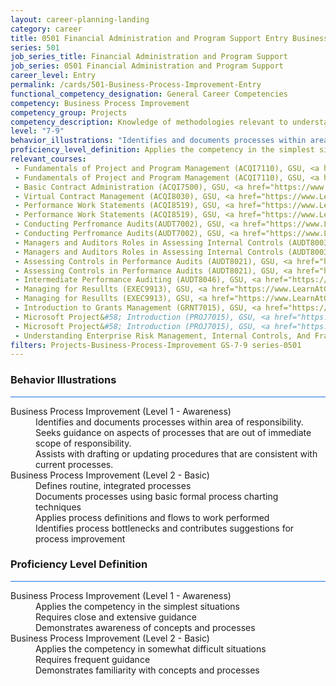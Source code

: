 ```yaml
---
layout: career-planning-landing
category: career
title: 0501 Financial Administration and Program Support Entry Business Process Improvement
series: 501
job_series_title: Financial Administration and Program Support
job_series: 0501 Financial Administration and Program Support
career_level: Entry
permalink: /cards/501-Business-Process-Improvement-Entry
functional_competency_designation: General Career Competencies
competency: Business Process Improvement
competency_group: Projects
competency_description: Knowledge of methodologies relevant to understanding, analyzing, and optimizing existing business processes; documents and understands current business processes, identifies issues, suggests process improvements, participates in implementing improvements, or monitors to ensure that improvements work as designed.
level: "7-9"
behavior_illustrations: "Identifies and documents processes within area of responsibility. ? Seeks guidance on aspects of processes that are out of immediate scope of responsibility. ? Assists with drafting or updating procedures that are consistent with current processes. ? Defines routine, integrated processes ? Documents processes using basic formal process charting techniques ? Applies process definitions and flows to work performed ? Identifies process bottlenecks and contributes suggestions for process improvement"
proficiency_level_definition: Applies the competency in the simplest situations ? Requires close and extensive guidance ? Demonstrates awareness of concepts and processes ? Applies the competency in somewhat difficult situations ? Requires frequent guidance ? Demonstrates familiarity with concepts and processes 
relevant_courses: 
 - Fundamentals of Project and Program Management (ACQI7110), GSU, <a href="https://www.LearnAtGSUSA.com/ACQI7110">https://www.LearnAtGSUSA.com/ACQI7110</a>
 - Fundamentals of Project and Program Management (ACQI7110), GSU, <a href="https://www.LearnAtGSUSA.com/ACQI7114">https://www.LearnAtGSUSA.com/ACQI7114</a>
 - Basic Contract Administration (ACQI7500), GSU, <a href="https://www.LearnAtGSUSA.com/ACQI7500">https://www.LearnAtGSUSA.com/ACQI7500</a>
 - Virtual Contract Management (ACQI8030), GSU, <a href="https://www.LearnAtGSUSA.com/ACQI8030">https://www.LearnAtGSUSA.com/ACQI8030</a>
 - Performance Work Statements (ACQI8519), GSU, <a href="https://www.LearnAtGSUSA.com/ACQI8519">https://www.LearnAtGSUSA.com/ACQI8519</a>
 - Performance Work Statements (ACQI8519), GSU, <a href="https://www.LearnAtGSUSA.com/ACQI8523">https://www.LearnAtGSUSA.com/ACQI8523</a>
 - Conducting Perfromance Audits(AUDT7002), GSU, <a href="https://www.LearnAtGSUSA.com/AUDT7002">https://www.LearnAtGSUSA.com/AUDT7002</a>
 - Conducting Perfromance Audits(AUDT7002), GSU, <a href="https://www.LearnAtGSUSA.com/AUDT7006">https://www.LearnAtGSUSA.com/AUDT7006</a>
 - Managers and Auditors Roles in Assessing Internal Controls (AUDT8003), GSU, <a href="https://www.LearnAtGSUSA.com/AUDT8003">https://www.LearnAtGSUSA.com/AUDT8003</a>
 - Managers and Auditors Roles in Assessing Internal Controls (AUDT8003), GSU, <a href="https://www.LearnAtGSUSA.com/AUDT8007">https://www.LearnAtGSUSA.com/AUDT8007</a>
 - Assessing Controls in Performance Audits (AUDT8021), GSU, <a href="https://www.LearnAtGSUSA.com/AUDT8021">https://www.LearnAtGSUSA.com/AUDT8021</a>
 - Assessing Controls in Performance Audits (AUDT8021), GSU, <a href="https://www.LearnAtGSUSA.com/AUDT8025">https://www.LearnAtGSUSA.com/AUDT8025</a>
 - Intermediate Performance Auditing (AUDT8046), GSU, <a href="https://www.LearnAtGSUSA.com/AUDT8046">https://www.LearnAtGSUSA.com/AUDT8046</a>
 - Managing for Resullts (EXEC9913), GSU, <a href="https://www.LearnAtGSUSA.com/EXEC9913">https://www.LearnAtGSUSA.com/EXEC9913</a>
 - Managing for Resullts (EXEC9913), GSU, <a href="https://www.LearnAtGSUSA.com/EXEC9917">https://www.LearnAtGSUSA.com/EXEC9917</a>
 - Introduction to Grants Management (GRNT7015), GSU, <a href="https://www.LearnAtGSUSA.com/GRNT7015">https://www.LearnAtGSUSA.com/GRNT7015</a>
 - Microsoft Project&#58; Introduction (PROJ7015), GSU, <a href="https://www.LearnAtGSUSA.com/PROJ7015">https://www.LearnAtGSUSA.com/PROJ7015</a>
 - Microsoft Project&#58; Introduction (PROJ7015), GSU, <a href="https://www.LearnAtGSUSA.com/PROJ7019">https://www.LearnAtGSUSA.com/PROJ7019</a>
 - Understanding Enterprise Risk Management, Internal Controls, And Fraud Prevention In The Federal Environment, MC, <a href="https://www.managementconcepts.com/course/id/5892?utm_source=CFOportal&utm_medium=listing&utm_campaign=CFOTTEP&utm_id=23FM">https://www.managementconcepts.com/course/id/5892?utm_source=CFOportal&utm_medium=listing&utm_campaign=CFOTTEP&utm_id=23FM</a>
filters: Projects-Business-Process-Improvement GS-7-9 series-0501
---
```


<div class="desktop:grid-col-6 margin-y-3">
  <div class="border-top-2 bg-white padding-3 shadow-5 height-full members-hover border-1px button-border border-top-blue radius-lg card-text-color">
    <h3>Behavior Illustrations</h3>
    <hr style="background-color: #1b74e0 !important;"/>
    <dl class="text-base card-content-color"><dt>Business Process Improvement (Level 1 - Awareness)</dt><dd>Identifies and documents processes within area of responsibility. </dd><dd> Seeks guidance on aspects of processes that are out of immediate scope of responsibility. </dd><dd> Assists with drafting or updating procedures that are consistent with current processes.</dd><dt>Business Process Improvement (Level 2 - Basic)</dt><dd>Defines routine, integrated processes </dd><dd> Documents processes using basic formal process charting techniques </dd><dd> Applies process definitions and flows to work performed </dd><dd> Identifies process bottlenecks and contributes suggestions for process improvement</dd></dl>
  </div>
</div>
<div class="desktop:grid-col-6 margin-y-3">
  <div class="border-top-2 bg-white padding-3 shadow-5 height-full members-hover border-1px button-border border-top-blue radius-lg card-text-color">
    <h3>Proficiency Level Definition</h3>
     <hr style="background-color: #1b74e0 !important;"/>
    <dl class="text-base card-content-color"><dt>Business Process Improvement (Level 1 - Awareness)</dt><dd>Applies the competency in the simplest situations </dd><dd> Requires close and extensive guidance </dd><dd> Demonstrates awareness of concepts and processes</dd><dt>Business Process Improvement (Level 2 - Basic)</dt><dd>Applies the competency in somewhat difficult situations </dd><dd> Requires frequent guidance </dd><dd> Demonstrates familiarity with concepts and processes </dd></dl>
  </div>
</div>